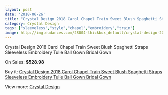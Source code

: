 ```yaml
---
layout: post
date: '2018-06-26'
title: "Crystal Design 2018 Carol Chapel Train Sweet Blush Spaghetti Straps Sleeveless Embroidery Tulle Ball Gown Bridal Gown"
category: Crystal Design 
tags: ["sleeveless","style","chapel","embroidery","train"]
image: http://img.eudances.com/28004-thickbox_default/crystal-design-2018-carol-chapel-train-sweet-blush-spaghetti-straps-sleeveless-embroidery-tulle-ball-gown-bridal-gown.jpg
---
```

Crystal Design 2018 Carol Chapel Train Sweet Blush Spaghetti Straps Sleeveless Embroidery Tulle Ball Gown Bridal Gown

On Sales: **$528.98**
<a href="https://www.eudances.com/en/crystal-design/9257-crystal-design-2018-carol-chapel-train-sweet-blush-spaghetti-straps-sleeveless-embroidery-tulle-ball-gown-bridal-gown.html"><amp-img layout="responsive" width="600" height="600" src="//img.eudances.com/28004-thickbox_default/crystal-design-2018-carol-chapel-train-sweet-blush-spaghetti-straps-sleeveless-embroidery-tulle-ball-gown-bridal-gown.jpg" alt="Crystal Design 2018 Carol Chapel Train Sweet Blush Spaghetti Straps Sleeveless Embroidery Tulle Ball Gown Bridal Gown 0" /></a>
<a href="https://www.eudances.com/en/crystal-design/9257-crystal-design-2018-carol-chapel-train-sweet-blush-spaghetti-straps-sleeveless-embroidery-tulle-ball-gown-bridal-gown.html"><amp-img layout="responsive" width="600" height="600" src="//img.eudances.com/28009-thickbox_default/crystal-design-2018-carol-chapel-train-sweet-blush-spaghetti-straps-sleeveless-embroidery-tulle-ball-gown-bridal-gown.jpg" alt="Crystal Design 2018 Carol Chapel Train Sweet Blush Spaghetti Straps Sleeveless Embroidery Tulle Ball Gown Bridal Gown 1" /></a>
<a href="https://www.eudances.com/en/crystal-design/9257-crystal-design-2018-carol-chapel-train-sweet-blush-spaghetti-straps-sleeveless-embroidery-tulle-ball-gown-bridal-gown.html"><amp-img layout="responsive" width="600" height="600" src="//img.eudances.com/28008-thickbox_default/crystal-design-2018-carol-chapel-train-sweet-blush-spaghetti-straps-sleeveless-embroidery-tulle-ball-gown-bridal-gown.jpg" alt="Crystal Design 2018 Carol Chapel Train Sweet Blush Spaghetti Straps Sleeveless Embroidery Tulle Ball Gown Bridal Gown 2" /></a>
<a href="https://www.eudances.com/en/crystal-design/9257-crystal-design-2018-carol-chapel-train-sweet-blush-spaghetti-straps-sleeveless-embroidery-tulle-ball-gown-bridal-gown.html"><amp-img layout="responsive" width="600" height="600" src="//img.eudances.com/28007-thickbox_default/crystal-design-2018-carol-chapel-train-sweet-blush-spaghetti-straps-sleeveless-embroidery-tulle-ball-gown-bridal-gown.jpg" alt="Crystal Design 2018 Carol Chapel Train Sweet Blush Spaghetti Straps Sleeveless Embroidery Tulle Ball Gown Bridal Gown 3" /></a>
<a href="https://www.eudances.com/en/crystal-design/9257-crystal-design-2018-carol-chapel-train-sweet-blush-spaghetti-straps-sleeveless-embroidery-tulle-ball-gown-bridal-gown.html"><amp-img layout="responsive" width="600" height="600" src="//img.eudances.com/28006-thickbox_default/crystal-design-2018-carol-chapel-train-sweet-blush-spaghetti-straps-sleeveless-embroidery-tulle-ball-gown-bridal-gown.jpg" alt="Crystal Design 2018 Carol Chapel Train Sweet Blush Spaghetti Straps Sleeveless Embroidery Tulle Ball Gown Bridal Gown 4" /></a>
<a href="https://www.eudances.com/en/crystal-design/9257-crystal-design-2018-carol-chapel-train-sweet-blush-spaghetti-straps-sleeveless-embroidery-tulle-ball-gown-bridal-gown.html"><amp-img layout="responsive" width="600" height="600" src="//img.eudances.com/28005-thickbox_default/crystal-design-2018-carol-chapel-train-sweet-blush-spaghetti-straps-sleeveless-embroidery-tulle-ball-gown-bridal-gown.jpg" alt="Crystal Design 2018 Carol Chapel Train Sweet Blush Spaghetti Straps Sleeveless Embroidery Tulle Ball Gown Bridal Gown 5" /></a>

Buy it: [Crystal Design 2018 Carol Chapel Train Sweet Blush Spaghetti Straps Sleeveless Embroidery Tulle Ball Gown Bridal Gown](https://www.eudances.com/en/crystal-design/9257-crystal-design-2018-carol-chapel-train-sweet-blush-spaghetti-straps-sleeveless-embroidery-tulle-ball-gown-bridal-gown.html "Crystal Design 2018 Carol Chapel Train Sweet Blush Spaghetti Straps Sleeveless Embroidery Tulle Ball Gown Bridal Gown")

View more: [Crystal Design ](https://www.eudances.com/en/134-crystal-design "Crystal Design ")